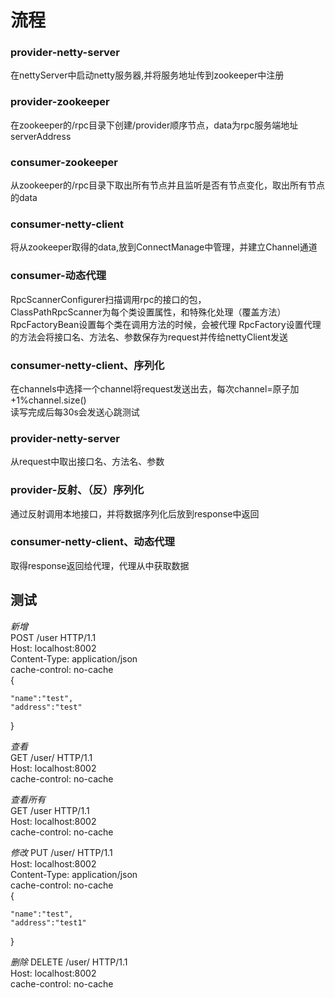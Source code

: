 # 流程
### provider-netty-server
在nettyServer中启动netty服务器,并将服务地址传到zookeeper中注册
### provider-zookeeper
在zookeeper的/rpc目录下创建/provider顺序节点，data为rpc服务端地址serverAddress 
### consumer-zookeeper
从zookeeper的/rpc目录下取出所有节点并且监听是否有节点变化，取出所有节点的data
### consumer-netty-client
将从zookeeper取得的data,放到ConnectManage中管理，并建立Channel通道


### consumer-动态代理
RpcScannerConfigurer扫描调用rpc的接口的包，  
ClassPathRpcScanner为每个类设置属性，和特殊化处理（覆盖方法）  
RpcFactoryBean设置每个类在调用方法的时候，会被代理
RpcFactory设置代理的方法会将接口名、方法名、参数保存为request并传给nettyClient发送
### consumer-netty-client、序列化
在channels中选择一个channel将request发送出去，每次channel=原子加+1%channel.size()  
读写完成后每30s会发送心跳测试
### provider-netty-server
从request中取出接口名、方法名、参数
### provider-反射、（反）序列化
通过反射调用本地接口，并将数据序列化后放到response中返回
### consumer-netty-client、动态代理
取得response返回给代理，代理从中获取数据  

## 测试
*新增*  
POST /user HTTP/1.1  
Host: localhost:8002  
Content-Type: application/json  
cache-control: no-cache  
{

	"name":"test",
	"address":"test"
}

*查看*  
GET /user/<userId> HTTP/1.1  
Host: localhost:8002  
cache-control: no-cache  

*查看所有*  
GET /user HTTP/1.1  
Host: localhost:8002  
cache-control: no-cache  

*修改*
PUT /user/<userId> HTTP/1.1  
Host: localhost:8002  
Content-Type: application/json  
cache-control: no-cache  
{

	"name":"test",
	"address":"test1"
}

*删除*
DELETE /user/<userId> HTTP/1.1  
Host: localhost:8002  
cache-control: no-cache  
